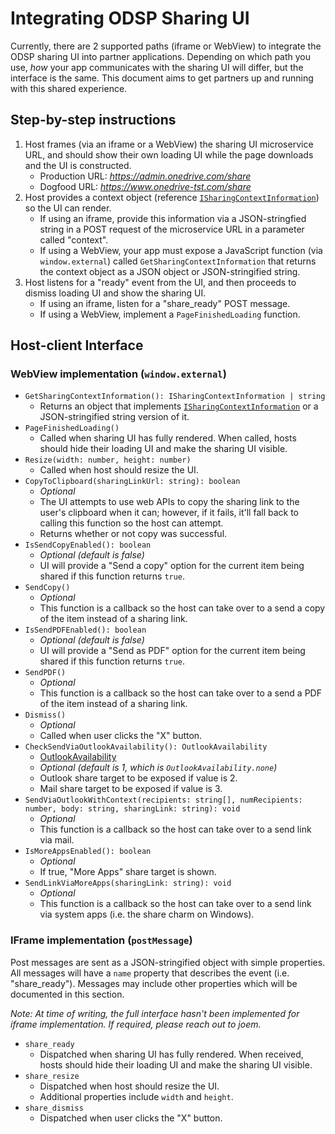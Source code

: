 # Integrating ODSP Sharing UI

Currently, there are 2 supported paths (iframe or WebView) to integrate the ODSP sharing UI into partner applications. Depending on which path you use, *how* your app communicates with the sharing UI will differ, but the interface is the same. This document aims to get partners up and running with this shared experience.


## Step-by-step instructions

1. Host frames (via an iframe or a WebView) the sharing UI microservice URL, and should show their own loading UI while the page downloads and the UI is constructed.
    - Production URL: *https://admin.onedrive.com/share*
    - Dogfood URL: *https://www.onedrive-tst.com/share*
2. Host provides a context object (reference [`ISharingContextInformation`](../src/interfaces/ISharingContextInformation.ts)) so the UI can render.
    - If using an iframe, provide this information via a JSON-stringfied string in a POST request of the microservice URL in a parameter called "context".
    - If using a WebView, your app must expose a JavaScript function (via `window.external`) called `GetSharingContextInformation` that returns the context object as a JSON object or JSON-stringified string.
3. Host listens for a "ready" event from the UI, and then proceeds to dismiss loading UI and show the sharing UI.
    - If using an iframe, listen for a "share_ready" POST message.
    - If using a WebView, implement a `PageFinishedLoading` function.

## Host-client Interface

### WebView implementation (`window.external`)
* `GetSharingContextInformation(): ISharingContextInformation | string`
    - Returns an object that implements [`ISharingContextInformation`](../src/interfaces/ISharingContextInformation.ts) or a JSON-stringified string version of it.
* `PageFinishedLoading()`
    - Called when sharing UI has fully rendered. When called, hosts should hide their loading UI and make the sharing UI visible.
* `Resize(width: number, height: number)`
    - Called when host should resize the UI.
* `CopyToClipboard(sharingLinkUrl: string): boolean`
    - *Optional*
    - The UI attempts to use web APIs to copy the sharing link to the user's clipboard when it can; however, if it fails, it'll fall back to calling this function so the host can attempt.
    - Returns whether or not copy was successful.
* `IsSendCopyEnabled(): boolean`
    - *Optional (default is false)*
    - UI will provide a "Send a copy" option for the current item being shared if this function returns `true`.
* `SendCopy()`
    - *Optional*
    - This function is a callback so the host can take over to a send a copy of the item instead of a sharing link.
* `IsSendPDFEnabled(): boolean`
    - *Optional (default is false)*
    - UI will provide a "Send as PDF" option for the current item being shared if this function returns `true`.
* `SendPDF()`
    - *Optional*
    - This function is a callback so the host can take over to a send a PDF of the item instead of a sharing link.
* `Dismiss()`
    - *Optional*
    - Called when user clicks the "X" button.
* `CheckSendViaOutlookAvailability(): OutlookAvailability`
    - [OutlookAvailability](../src/interfaces/enums/OutlookAvailability.ts)
    - *Optional (default is 1, which is `OutlookAvailability.none`)*
    - Outlook share target to be exposed if value is 2.
    - Mail share target to be exposed if value is 3.
* `SendViaOutlookWithContext(recipients: string[], numRecipients: number, body: string, sharingLink: string): void`
    - *Optional*
    - This function is a callback so the host can take over to a send link via mail.
* `IsMoreAppsEnabled(): boolean`
    - *Optional*
    - If true, "More Apps" share target is shown.
* `SendLinkViaMoreApps(sharingLink: string): void`
    - *Optional*
    - This function is a callback so the host can take over to a send link via system apps (i.e. the share charm on Windows).

### IFrame implementation (`postMessage`)

Post messages are sent as a JSON-stringified object with simple properties. All messages will have a `name` property that describes the event (i.e. "share_ready"). Messages may include other properties which will be documented in this section.

*Note: At time of writing, the full interface hasn't been implemented for iframe implementation. If required, please reach out to joem.*

* `share_ready`
    - Dispatched when sharing UI has fully rendered. When received, hosts should hide their loading UI and make the sharing UI visible.
* `share_resize`
    - Dispatched when host should resize the UI.
    - Additional properties include `width` and `height`.
* `share_dismiss`
    - Dispatched when user clicks the "X" button.
